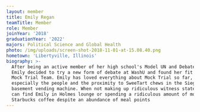 ```yaml
---
layout: member
title: Emily Regan
teamTitle: Member
role: Member
joinYear: '2018'
graduationYear: '2022'
majors: Political Science and Global Health
photo: /img/uploads/screen-shot-2018-11-01-at-15.08.40.png
hometown: 'Libertyville, Illinois'
biography: >-
  After being an active member of her high school's Model UN and Debate teams,
  Emily decided to try a new form of debate at WashU and found her fit with the
  Mock Trial Team. Emily has loved everything about Mock Trial so far,
  especially the people and the proximity to SweeTart chews in the Siegle
  basement vending machine. When not making up ridiculous witness statements you
  can find Emily in Holmes lounge or spending a ridiculous amount of money on
  Starbucks coffee despite an abundance of meal points
---
```


